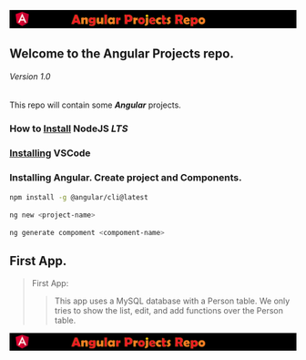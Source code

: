 ![Claim-Banner](/assets/banner.png "Angular")
## Welcome to the Angular Projects repo. 
###### Version 1.0

This repo will contain some ***Angular*** projects. 

### How to [Install](https://nodejs.org/en/download/ "NodeJS") NodeJS ***LTS***
### [Installing](https://code.visualstudio.com/download "VSCode") VSCode

### Installing Angular. Create project and Components.
```sh
npm install -g @angular/cli@latest
```
```sh
ng new <project-name>
```
```sh
ng generate compoment <compoment-name>
```

## First App. 
> First App:
>> This app uses a MySQL database with a Person table. 
>> We only tries to show the list, edit, and add functions over the Person table.

![Claim-Banner](/assets/banner.png "Angular")